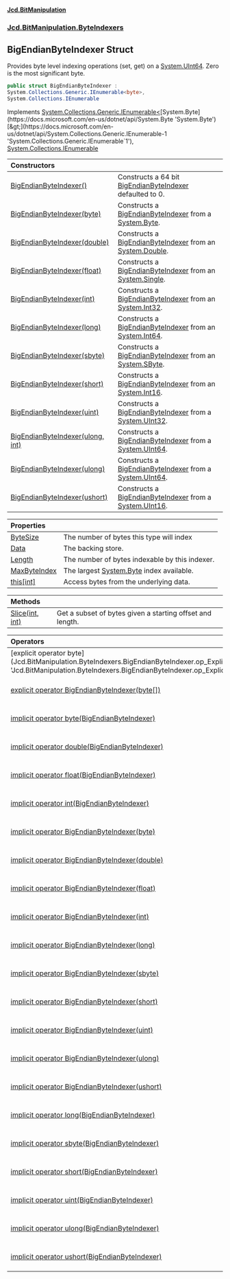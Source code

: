 #### [Jcd.BitManipulation](index.md 'index')
### [Jcd.BitManipulation.ByteIndexers](Jcd.BitManipulation.ByteIndexers.md 'Jcd.BitManipulation.ByteIndexers')

## BigEndianByteIndexer Struct

Provides byte level indexing operations (set, get) on a [System.UInt64](https://docs.microsoft.com/en-us/dotnet/api/System.UInt64 'System.UInt64'). Zero is the most significant byte.

```csharp
public struct BigEndianByteIndexer :
System.Collections.Generic.IEnumerable<byte>,
System.Collections.IEnumerable
```

Implements [System.Collections.Generic.IEnumerable&lt;](https://docs.microsoft.com/en-us/dotnet/api/System.Collections.Generic.IEnumerable-1 'System.Collections.Generic.IEnumerable`1')[System.Byte](https://docs.microsoft.com/en-us/dotnet/api/System.Byte 'System.Byte')[&gt;](https://docs.microsoft.com/en-us/dotnet/api/System.Collections.Generic.IEnumerable-1 'System.Collections.Generic.IEnumerable`1'), [System.Collections.IEnumerable](https://docs.microsoft.com/en-us/dotnet/api/System.Collections.IEnumerable 'System.Collections.IEnumerable')

| Constructors | |
| :--- | :--- |
| [BigEndianByteIndexer()](Jcd.BitManipulation.ByteIndexers.BigEndianByteIndexer.BigEndianByteIndexer().md 'Jcd.BitManipulation.ByteIndexers.BigEndianByteIndexer.BigEndianByteIndexer()') | Constructs a 64 bit [BigEndianByteIndexer](Jcd.BitManipulation.ByteIndexers.BigEndianByteIndexer.md 'Jcd.BitManipulation.ByteIndexers.BigEndianByteIndexer') defaulted to 0. |
| [BigEndianByteIndexer(byte)](Jcd.BitManipulation.ByteIndexers.BigEndianByteIndexer.BigEndianByteIndexer(byte).md 'Jcd.BitManipulation.ByteIndexers.BigEndianByteIndexer.BigEndianByteIndexer(byte)') | Constructs a [BigEndianByteIndexer](Jcd.BitManipulation.ByteIndexers.BigEndianByteIndexer.md 'Jcd.BitManipulation.ByteIndexers.BigEndianByteIndexer') from a [System.Byte](https://docs.microsoft.com/en-us/dotnet/api/System.Byte 'System.Byte'). |
| [BigEndianByteIndexer(double)](Jcd.BitManipulation.ByteIndexers.BigEndianByteIndexer.BigEndianByteIndexer(double).md 'Jcd.BitManipulation.ByteIndexers.BigEndianByteIndexer.BigEndianByteIndexer(double)') | Constructs a [BigEndianByteIndexer](Jcd.BitManipulation.ByteIndexers.BigEndianByteIndexer.md 'Jcd.BitManipulation.ByteIndexers.BigEndianByteIndexer') from an [System.Double](https://docs.microsoft.com/en-us/dotnet/api/System.Double 'System.Double'). |
| [BigEndianByteIndexer(float)](Jcd.BitManipulation.ByteIndexers.BigEndianByteIndexer.BigEndianByteIndexer(float).md 'Jcd.BitManipulation.ByteIndexers.BigEndianByteIndexer.BigEndianByteIndexer(float)') | Constructs a [BigEndianByteIndexer](Jcd.BitManipulation.ByteIndexers.BigEndianByteIndexer.md 'Jcd.BitManipulation.ByteIndexers.BigEndianByteIndexer') from an [System.Single](https://docs.microsoft.com/en-us/dotnet/api/System.Single 'System.Single'). |
| [BigEndianByteIndexer(int)](Jcd.BitManipulation.ByteIndexers.BigEndianByteIndexer.BigEndianByteIndexer(int).md 'Jcd.BitManipulation.ByteIndexers.BigEndianByteIndexer.BigEndianByteIndexer(int)') | Constructs a [BigEndianByteIndexer](Jcd.BitManipulation.ByteIndexers.BigEndianByteIndexer.md 'Jcd.BitManipulation.ByteIndexers.BigEndianByteIndexer') from an [System.Int32](https://docs.microsoft.com/en-us/dotnet/api/System.Int32 'System.Int32'). |
| [BigEndianByteIndexer(long)](Jcd.BitManipulation.ByteIndexers.BigEndianByteIndexer.BigEndianByteIndexer(long).md 'Jcd.BitManipulation.ByteIndexers.BigEndianByteIndexer.BigEndianByteIndexer(long)') | Constructs a [BigEndianByteIndexer](Jcd.BitManipulation.ByteIndexers.BigEndianByteIndexer.md 'Jcd.BitManipulation.ByteIndexers.BigEndianByteIndexer') from an [System.Int64](https://docs.microsoft.com/en-us/dotnet/api/System.Int64 'System.Int64'). |
| [BigEndianByteIndexer(sbyte)](Jcd.BitManipulation.ByteIndexers.BigEndianByteIndexer.BigEndianByteIndexer(sbyte).md 'Jcd.BitManipulation.ByteIndexers.BigEndianByteIndexer.BigEndianByteIndexer(sbyte)') | Constructs a [BigEndianByteIndexer](Jcd.BitManipulation.ByteIndexers.BigEndianByteIndexer.md 'Jcd.BitManipulation.ByteIndexers.BigEndianByteIndexer') from an [System.SByte](https://docs.microsoft.com/en-us/dotnet/api/System.SByte 'System.SByte'). |
| [BigEndianByteIndexer(short)](Jcd.BitManipulation.ByteIndexers.BigEndianByteIndexer.BigEndianByteIndexer(short).md 'Jcd.BitManipulation.ByteIndexers.BigEndianByteIndexer.BigEndianByteIndexer(short)') | Constructs a [BigEndianByteIndexer](Jcd.BitManipulation.ByteIndexers.BigEndianByteIndexer.md 'Jcd.BitManipulation.ByteIndexers.BigEndianByteIndexer') from an [System.Int16](https://docs.microsoft.com/en-us/dotnet/api/System.Int16 'System.Int16'). |
| [BigEndianByteIndexer(uint)](Jcd.BitManipulation.ByteIndexers.BigEndianByteIndexer.BigEndianByteIndexer(uint).md 'Jcd.BitManipulation.ByteIndexers.BigEndianByteIndexer.BigEndianByteIndexer(uint)') | Constructs a [BigEndianByteIndexer](Jcd.BitManipulation.ByteIndexers.BigEndianByteIndexer.md 'Jcd.BitManipulation.ByteIndexers.BigEndianByteIndexer') from a [System.UInt32](https://docs.microsoft.com/en-us/dotnet/api/System.UInt32 'System.UInt32'). |
| [BigEndianByteIndexer(ulong, int)](Jcd.BitManipulation.ByteIndexers.BigEndianByteIndexer.BigEndianByteIndexer(ulong,int).md 'Jcd.BitManipulation.ByteIndexers.BigEndianByteIndexer.BigEndianByteIndexer(ulong, int)') | Constructs a [BigEndianByteIndexer](Jcd.BitManipulation.ByteIndexers.BigEndianByteIndexer.md 'Jcd.BitManipulation.ByteIndexers.BigEndianByteIndexer') from a [System.UInt64](https://docs.microsoft.com/en-us/dotnet/api/System.UInt64 'System.UInt64'). |
| [BigEndianByteIndexer(ulong)](Jcd.BitManipulation.ByteIndexers.BigEndianByteIndexer.BigEndianByteIndexer(ulong).md 'Jcd.BitManipulation.ByteIndexers.BigEndianByteIndexer.BigEndianByteIndexer(ulong)') | Constructs a [BigEndianByteIndexer](Jcd.BitManipulation.ByteIndexers.BigEndianByteIndexer.md 'Jcd.BitManipulation.ByteIndexers.BigEndianByteIndexer') from a [System.UInt64](https://docs.microsoft.com/en-us/dotnet/api/System.UInt64 'System.UInt64'). |
| [BigEndianByteIndexer(ushort)](Jcd.BitManipulation.ByteIndexers.BigEndianByteIndexer.BigEndianByteIndexer(ushort).md 'Jcd.BitManipulation.ByteIndexers.BigEndianByteIndexer.BigEndianByteIndexer(ushort)') | Constructs a [BigEndianByteIndexer](Jcd.BitManipulation.ByteIndexers.BigEndianByteIndexer.md 'Jcd.BitManipulation.ByteIndexers.BigEndianByteIndexer') from a [System.UInt16](https://docs.microsoft.com/en-us/dotnet/api/System.UInt16 'System.UInt16'). |

| Properties | |
| :--- | :--- |
| [ByteSize](Jcd.BitManipulation.ByteIndexers.BigEndianByteIndexer.ByteSize.md 'Jcd.BitManipulation.ByteIndexers.BigEndianByteIndexer.ByteSize') | The number of bytes this type will index |
| [Data](Jcd.BitManipulation.ByteIndexers.BigEndianByteIndexer.Data.md 'Jcd.BitManipulation.ByteIndexers.BigEndianByteIndexer.Data') | The backing store. |
| [Length](Jcd.BitManipulation.ByteIndexers.BigEndianByteIndexer.Length.md 'Jcd.BitManipulation.ByteIndexers.BigEndianByteIndexer.Length') | The number of bytes indexable by this indexer. |
| [MaxByteIndex](Jcd.BitManipulation.ByteIndexers.BigEndianByteIndexer.MaxByteIndex.md 'Jcd.BitManipulation.ByteIndexers.BigEndianByteIndexer.MaxByteIndex') | The largest [System.Byte](https://docs.microsoft.com/en-us/dotnet/api/System.Byte 'System.Byte') index available. |
| [this[int]](Jcd.BitManipulation.ByteIndexers.BigEndianByteIndexer.this[int].md 'Jcd.BitManipulation.ByteIndexers.BigEndianByteIndexer.this[int]') | Access bytes from the underlying data. |

| Methods | |
| :--- | :--- |
| [Slice(int, int)](Jcd.BitManipulation.ByteIndexers.BigEndianByteIndexer.Slice(int,int).md 'Jcd.BitManipulation.ByteIndexers.BigEndianByteIndexer.Slice(int, int)') | Get a subset of bytes given a starting offset and length. |

| Operators | |
| :--- | :--- |
| [explicit operator byte[](BigEndianByteIndexer)](Jcd.BitManipulation.ByteIndexers.BigEndianByteIndexer.op_Explicitbyte[](Jcd.BitManipulation.ByteIndexers.BigEndianByteIndexer).md 'Jcd.BitManipulation.ByteIndexers.BigEndianByteIndexer.op_Explicit byte[](Jcd.BitManipulation.ByteIndexers.BigEndianByteIndexer)') | Explicitly converts the [BigEndianByteIndexer](Jcd.BitManipulation.ByteIndexers.BigEndianByteIndexer.md 'Jcd.BitManipulation.ByteIndexers.BigEndianByteIndexer') to an array of bytes. |
| [explicit operator BigEndianByteIndexer(byte[])](Jcd.BitManipulation.ByteIndexers.BigEndianByteIndexer.op_ExplicitJcd.BitManipulation.ByteIndexers.BigEndianByteIndexer(byte[]).md 'Jcd.BitManipulation.ByteIndexers.BigEndianByteIndexer.op_Explicit Jcd.BitManipulation.ByteIndexers.BigEndianByteIndexer(byte[])') | Explicitly converts an array of  bytes to a [BigEndianByteIndexer](Jcd.BitManipulation.ByteIndexers.BigEndianByteIndexer.md 'Jcd.BitManipulation.ByteIndexers.BigEndianByteIndexer'). |
| [implicit operator byte(BigEndianByteIndexer)](Jcd.BitManipulation.ByteIndexers.BigEndianByteIndexer.op_Implicitbyte(Jcd.BitManipulation.ByteIndexers.BigEndianByteIndexer).md 'Jcd.BitManipulation.ByteIndexers.BigEndianByteIndexer.op_Implicit byte(Jcd.BitManipulation.ByteIndexers.BigEndianByteIndexer)') | Implicitly converts the [BigEndianByteIndexer](Jcd.BitManipulation.ByteIndexers.BigEndianByteIndexer.md 'Jcd.BitManipulation.ByteIndexers.BigEndianByteIndexer') to a [System.UInt64](https://docs.microsoft.com/en-us/dotnet/api/System.UInt64 'System.UInt64'). |
| [implicit operator double(BigEndianByteIndexer)](Jcd.BitManipulation.ByteIndexers.BigEndianByteIndexer.op_Implicitdouble(Jcd.BitManipulation.ByteIndexers.BigEndianByteIndexer).md 'Jcd.BitManipulation.ByteIndexers.BigEndianByteIndexer.op_Implicit double(Jcd.BitManipulation.ByteIndexers.BigEndianByteIndexer)') | Implicitly converts the byte indexer to its underlying data type. |
| [implicit operator float(BigEndianByteIndexer)](Jcd.BitManipulation.ByteIndexers.BigEndianByteIndexer.op_Implicitfloat(Jcd.BitManipulation.ByteIndexers.BigEndianByteIndexer).md 'Jcd.BitManipulation.ByteIndexers.BigEndianByteIndexer.op_Implicit float(Jcd.BitManipulation.ByteIndexers.BigEndianByteIndexer)') | Implicitly converts the [BigEndianByteIndexer](Jcd.BitManipulation.ByteIndexers.BigEndianByteIndexer.md 'Jcd.BitManipulation.ByteIndexers.BigEndianByteIndexer') to a [System.Single](https://docs.microsoft.com/en-us/dotnet/api/System.Single 'System.Single'). |
| [implicit operator int(BigEndianByteIndexer)](Jcd.BitManipulation.ByteIndexers.BigEndianByteIndexer.op_Implicitint(Jcd.BitManipulation.ByteIndexers.BigEndianByteIndexer).md 'Jcd.BitManipulation.ByteIndexers.BigEndianByteIndexer.op_Implicit int(Jcd.BitManipulation.ByteIndexers.BigEndianByteIndexer)') | Implicitly converts the [BigEndianByteIndexer](Jcd.BitManipulation.ByteIndexers.BigEndianByteIndexer.md 'Jcd.BitManipulation.ByteIndexers.BigEndianByteIndexer') to a [System.UInt64](https://docs.microsoft.com/en-us/dotnet/api/System.UInt64 'System.UInt64'). |
| [implicit operator BigEndianByteIndexer(byte)](Jcd.BitManipulation.ByteIndexers.BigEndianByteIndexer.op_ImplicitJcd.BitManipulation.ByteIndexers.BigEndianByteIndexer(byte).md 'Jcd.BitManipulation.ByteIndexers.BigEndianByteIndexer.op_Implicit Jcd.BitManipulation.ByteIndexers.BigEndianByteIndexer(byte)') | Implicitly converts a [System.Byte](https://docs.microsoft.com/en-us/dotnet/api/System.Byte 'System.Byte') to a [BigEndianByteIndexer](Jcd.BitManipulation.ByteIndexers.BigEndianByteIndexer.md 'Jcd.BitManipulation.ByteIndexers.BigEndianByteIndexer'). |
| [implicit operator BigEndianByteIndexer(double)](Jcd.BitManipulation.ByteIndexers.BigEndianByteIndexer.op_ImplicitJcd.BitManipulation.ByteIndexers.BigEndianByteIndexer(double).md 'Jcd.BitManipulation.ByteIndexers.BigEndianByteIndexer.op_Implicit Jcd.BitManipulation.ByteIndexers.BigEndianByteIndexer(double)') | Implicitly converts a [System.Double](https://docs.microsoft.com/en-us/dotnet/api/System.Double 'System.Double') to a [BigEndianByteIndexer](Jcd.BitManipulation.ByteIndexers.BigEndianByteIndexer.md 'Jcd.BitManipulation.ByteIndexers.BigEndianByteIndexer'). |
| [implicit operator BigEndianByteIndexer(float)](Jcd.BitManipulation.ByteIndexers.BigEndianByteIndexer.op_ImplicitJcd.BitManipulation.ByteIndexers.BigEndianByteIndexer(float).md 'Jcd.BitManipulation.ByteIndexers.BigEndianByteIndexer.op_Implicit Jcd.BitManipulation.ByteIndexers.BigEndianByteIndexer(float)') | Implicitly converts a [System.Single](https://docs.microsoft.com/en-us/dotnet/api/System.Single 'System.Single') to a [BigEndianByteIndexer](Jcd.BitManipulation.ByteIndexers.BigEndianByteIndexer.md 'Jcd.BitManipulation.ByteIndexers.BigEndianByteIndexer'). |
| [implicit operator BigEndianByteIndexer(int)](Jcd.BitManipulation.ByteIndexers.BigEndianByteIndexer.op_ImplicitJcd.BitManipulation.ByteIndexers.BigEndianByteIndexer(int).md 'Jcd.BitManipulation.ByteIndexers.BigEndianByteIndexer.op_Implicit Jcd.BitManipulation.ByteIndexers.BigEndianByteIndexer(int)') | Implicitly converts a [System.Int32](https://docs.microsoft.com/en-us/dotnet/api/System.Int32 'System.Int32') to a [BigEndianByteIndexer](Jcd.BitManipulation.ByteIndexers.BigEndianByteIndexer.md 'Jcd.BitManipulation.ByteIndexers.BigEndianByteIndexer'). |
| [implicit operator BigEndianByteIndexer(long)](Jcd.BitManipulation.ByteIndexers.BigEndianByteIndexer.op_ImplicitJcd.BitManipulation.ByteIndexers.BigEndianByteIndexer(long).md 'Jcd.BitManipulation.ByteIndexers.BigEndianByteIndexer.op_Implicit Jcd.BitManipulation.ByteIndexers.BigEndianByteIndexer(long)') | Implicitly converts an [System.Int64](https://docs.microsoft.com/en-us/dotnet/api/System.Int64 'System.Int64') to a [BigEndianByteIndexer](Jcd.BitManipulation.ByteIndexers.BigEndianByteIndexer.md 'Jcd.BitManipulation.ByteIndexers.BigEndianByteIndexer'). |
| [implicit operator BigEndianByteIndexer(sbyte)](Jcd.BitManipulation.ByteIndexers.BigEndianByteIndexer.op_ImplicitJcd.BitManipulation.ByteIndexers.BigEndianByteIndexer(sbyte).md 'Jcd.BitManipulation.ByteIndexers.BigEndianByteIndexer.op_Implicit Jcd.BitManipulation.ByteIndexers.BigEndianByteIndexer(sbyte)') | Implicitly converts an [System.SByte](https://docs.microsoft.com/en-us/dotnet/api/System.SByte 'System.SByte') to a [BigEndianByteIndexer](Jcd.BitManipulation.ByteIndexers.BigEndianByteIndexer.md 'Jcd.BitManipulation.ByteIndexers.BigEndianByteIndexer'). |
| [implicit operator BigEndianByteIndexer(short)](Jcd.BitManipulation.ByteIndexers.BigEndianByteIndexer.op_ImplicitJcd.BitManipulation.ByteIndexers.BigEndianByteIndexer(short).md 'Jcd.BitManipulation.ByteIndexers.BigEndianByteIndexer.op_Implicit Jcd.BitManipulation.ByteIndexers.BigEndianByteIndexer(short)') | Implicitly converts a [System.Int16](https://docs.microsoft.com/en-us/dotnet/api/System.Int16 'System.Int16') to a [BigEndianByteIndexer](Jcd.BitManipulation.ByteIndexers.BigEndianByteIndexer.md 'Jcd.BitManipulation.ByteIndexers.BigEndianByteIndexer'). |
| [implicit operator BigEndianByteIndexer(uint)](Jcd.BitManipulation.ByteIndexers.BigEndianByteIndexer.op_ImplicitJcd.BitManipulation.ByteIndexers.BigEndianByteIndexer(uint).md 'Jcd.BitManipulation.ByteIndexers.BigEndianByteIndexer.op_Implicit Jcd.BitManipulation.ByteIndexers.BigEndianByteIndexer(uint)') | Implicitly converts a [System.UInt32](https://docs.microsoft.com/en-us/dotnet/api/System.UInt32 'System.UInt32') to a [BigEndianByteIndexer](Jcd.BitManipulation.ByteIndexers.BigEndianByteIndexer.md 'Jcd.BitManipulation.ByteIndexers.BigEndianByteIndexer'). |
| [implicit operator BigEndianByteIndexer(ulong)](Jcd.BitManipulation.ByteIndexers.BigEndianByteIndexer.op_ImplicitJcd.BitManipulation.ByteIndexers.BigEndianByteIndexer(ulong).md 'Jcd.BitManipulation.ByteIndexers.BigEndianByteIndexer.op_Implicit Jcd.BitManipulation.ByteIndexers.BigEndianByteIndexer(ulong)') | Implicitly converts a [System.UInt64](https://docs.microsoft.com/en-us/dotnet/api/System.UInt64 'System.UInt64') to a [BigEndianByteIndexer](Jcd.BitManipulation.ByteIndexers.BigEndianByteIndexer.md 'Jcd.BitManipulation.ByteIndexers.BigEndianByteIndexer'). |
| [implicit operator BigEndianByteIndexer(ushort)](Jcd.BitManipulation.ByteIndexers.BigEndianByteIndexer.op_ImplicitJcd.BitManipulation.ByteIndexers.BigEndianByteIndexer(ushort).md 'Jcd.BitManipulation.ByteIndexers.BigEndianByteIndexer.op_Implicit Jcd.BitManipulation.ByteIndexers.BigEndianByteIndexer(ushort)') | Implicitly converts a [System.UInt16](https://docs.microsoft.com/en-us/dotnet/api/System.UInt16 'System.UInt16') to a [BigEndianByteIndexer](Jcd.BitManipulation.ByteIndexers.BigEndianByteIndexer.md 'Jcd.BitManipulation.ByteIndexers.BigEndianByteIndexer'). |
| [implicit operator long(BigEndianByteIndexer)](Jcd.BitManipulation.ByteIndexers.BigEndianByteIndexer.op_Implicitlong(Jcd.BitManipulation.ByteIndexers.BigEndianByteIndexer).md 'Jcd.BitManipulation.ByteIndexers.BigEndianByteIndexer.op_Implicit long(Jcd.BitManipulation.ByteIndexers.BigEndianByteIndexer)') | Implicitly converts the [BigEndianByteIndexer](Jcd.BitManipulation.ByteIndexers.BigEndianByteIndexer.md 'Jcd.BitManipulation.ByteIndexers.BigEndianByteIndexer') to a [System.UInt64](https://docs.microsoft.com/en-us/dotnet/api/System.UInt64 'System.UInt64'). |
| [implicit operator sbyte(BigEndianByteIndexer)](Jcd.BitManipulation.ByteIndexers.BigEndianByteIndexer.op_Implicitsbyte(Jcd.BitManipulation.ByteIndexers.BigEndianByteIndexer).md 'Jcd.BitManipulation.ByteIndexers.BigEndianByteIndexer.op_Implicit sbyte(Jcd.BitManipulation.ByteIndexers.BigEndianByteIndexer)') | Implicitly converts the [BigEndianByteIndexer](Jcd.BitManipulation.ByteIndexers.BigEndianByteIndexer.md 'Jcd.BitManipulation.ByteIndexers.BigEndianByteIndexer') to a [System.UInt64](https://docs.microsoft.com/en-us/dotnet/api/System.UInt64 'System.UInt64'). |
| [implicit operator short(BigEndianByteIndexer)](Jcd.BitManipulation.ByteIndexers.BigEndianByteIndexer.op_Implicitshort(Jcd.BitManipulation.ByteIndexers.BigEndianByteIndexer).md 'Jcd.BitManipulation.ByteIndexers.BigEndianByteIndexer.op_Implicit short(Jcd.BitManipulation.ByteIndexers.BigEndianByteIndexer)') | Implicitly converts the [BigEndianByteIndexer](Jcd.BitManipulation.ByteIndexers.BigEndianByteIndexer.md 'Jcd.BitManipulation.ByteIndexers.BigEndianByteIndexer') to a [System.UInt64](https://docs.microsoft.com/en-us/dotnet/api/System.UInt64 'System.UInt64'). |
| [implicit operator uint(BigEndianByteIndexer)](Jcd.BitManipulation.ByteIndexers.BigEndianByteIndexer.op_Implicituint(Jcd.BitManipulation.ByteIndexers.BigEndianByteIndexer).md 'Jcd.BitManipulation.ByteIndexers.BigEndianByteIndexer.op_Implicit uint(Jcd.BitManipulation.ByteIndexers.BigEndianByteIndexer)') | Implicitly converts the [BigEndianByteIndexer](Jcd.BitManipulation.ByteIndexers.BigEndianByteIndexer.md 'Jcd.BitManipulation.ByteIndexers.BigEndianByteIndexer') to a [System.UInt64](https://docs.microsoft.com/en-us/dotnet/api/System.UInt64 'System.UInt64'). |
| [implicit operator ulong(BigEndianByteIndexer)](Jcd.BitManipulation.ByteIndexers.BigEndianByteIndexer.op_Implicitulong(Jcd.BitManipulation.ByteIndexers.BigEndianByteIndexer).md 'Jcd.BitManipulation.ByteIndexers.BigEndianByteIndexer.op_Implicit ulong(Jcd.BitManipulation.ByteIndexers.BigEndianByteIndexer)') | Implicitly converts the [BigEndianByteIndexer](Jcd.BitManipulation.ByteIndexers.BigEndianByteIndexer.md 'Jcd.BitManipulation.ByteIndexers.BigEndianByteIndexer') to a [System.UInt64](https://docs.microsoft.com/en-us/dotnet/api/System.UInt64 'System.UInt64'). |
| [implicit operator ushort(BigEndianByteIndexer)](Jcd.BitManipulation.ByteIndexers.BigEndianByteIndexer.op_Implicitushort(Jcd.BitManipulation.ByteIndexers.BigEndianByteIndexer).md 'Jcd.BitManipulation.ByteIndexers.BigEndianByteIndexer.op_Implicit ushort(Jcd.BitManipulation.ByteIndexers.BigEndianByteIndexer)') | Implicitly converts the [BigEndianByteIndexer](Jcd.BitManipulation.ByteIndexers.BigEndianByteIndexer.md 'Jcd.BitManipulation.ByteIndexers.BigEndianByteIndexer') to a [System.UInt64](https://docs.microsoft.com/en-us/dotnet/api/System.UInt64 'System.UInt64'). |
